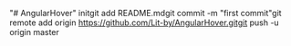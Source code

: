 "# AngularHover"  initgit add README.mdgit commit -m "first commit"git remote add origin https://github.com/Lit-by/AngularHover.gitgit push -u origin master
